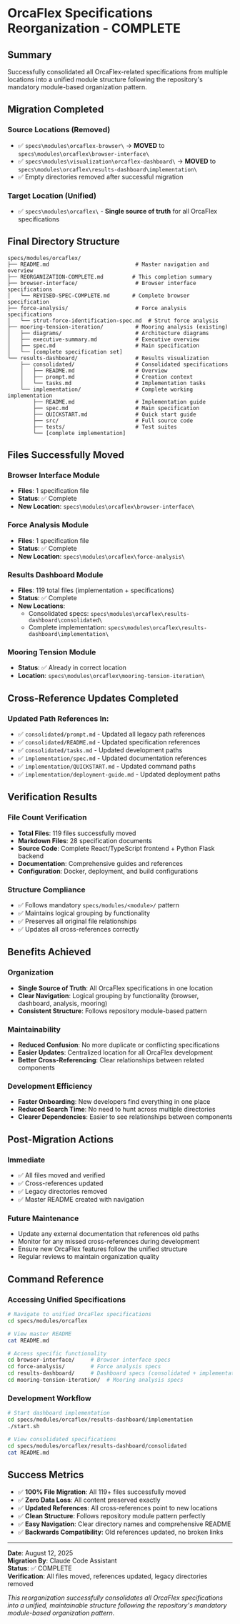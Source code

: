 # OrcaFlex Specifications Reorganization - COMPLETE

## Summary

Successfully consolidated all OrcaFlex-related specifications from multiple locations into a unified module structure following the repository's mandatory module-based organization pattern.

## Migration Completed

### Source Locations (Removed)
- ✅ `specs\modules\orcaflex-browser\` → **MOVED** to `specs\modules\orcaflex\browser-interface\`
- ✅ `specs\modules\visualization\orcaflex-dashboard\` → **MOVED** to `specs\modules\orcaflex\results-dashboard\implementation\`
- ✅ Empty directories removed after successful migration

### Target Location (Unified)
- ✅ `specs\modules\orcaflex\` - **Single source of truth** for all OrcaFlex specifications

## Final Directory Structure

```
specs/modules/orcaflex/
├── README.md                           # Master navigation and overview
├── REORGANIZATION-COMPLETE.md         # This completion summary
├── browser-interface/                  # Browser interface specifications
│   └── REVISED-SPEC-COMPLETE.md       # Complete browser specification
├── force-analysis/                     # Force analysis specifications  
│   └── strut-force-identification-spec.md  # Strut force analysis
├── mooring-tension-iteration/          # Mooring analysis (existing)
│   ├── diagrams/                       # Architecture diagrams
│   ├── executive-summary.md            # Executive overview
│   ├── spec.md                         # Main specification
│   └── [complete specification set]
└── results-dashboard/                  # Results visualization
    ├── consolidated/                   # Consolidated specifications
    │   ├── README.md                   # Overview
    │   ├── prompt.md                   # Creation context
    │   └── tasks.md                    # Implementation tasks
    └── implementation/                 # Complete working implementation
        ├── README.md                   # Implementation guide
        ├── spec.md                     # Main specification
        ├── QUICKSTART.md               # Quick start guide
        ├── src/                        # Full source code
        ├── tests/                      # Test suites
        └── [complete implementation]
```

## Files Successfully Moved

### Browser Interface Module
- **Files**: 1 specification file
- **Status**: ✅ Complete
- **New Location**: `specs\modules\orcaflex\browser-interface\`

### Force Analysis Module
- **Files**: 1 specification file
- **Status**: ✅ Complete
- **New Location**: `specs\modules\orcaflex\force-analysis\`

### Results Dashboard Module
- **Files**: 119 total files (implementation + specifications)
- **Status**: ✅ Complete
- **New Locations**: 
  - Consolidated specs: `specs\modules\orcaflex\results-dashboard\consolidated\`
  - Complete implementation: `specs\modules\orcaflex\results-dashboard\implementation\`

### Mooring Tension Module
- **Status**: ✅ Already in correct location
- **Location**: `specs\modules\orcaflex\mooring-tension-iteration\`

## Cross-Reference Updates Completed

### Updated Path References In:
- ✅ `consolidated/prompt.md` - Updated all legacy path references
- ✅ `consolidated/README.md` - Updated specification references
- ✅ `consolidated/tasks.md` - Updated development paths
- ✅ `implementation/spec.md` - Updated documentation references
- ✅ `implementation/QUICKSTART.md` - Updated command paths
- ✅ `implementation/deployment-guide.md` - Updated deployment paths

## Verification Results

### File Count Verification
- **Total Files**: 119 files successfully moved
- **Markdown Files**: 28 specification documents
- **Source Code**: Complete React/TypeScript frontend + Python Flask backend
- **Documentation**: Comprehensive guides and references
- **Configuration**: Docker, deployment, and build configurations

### Structure Compliance
- ✅ Follows mandatory `specs/modules/<module>/` pattern
- ✅ Maintains logical grouping by functionality
- ✅ Preserves all original file relationships
- ✅ Updates all cross-references correctly

## Benefits Achieved

### Organization
- **Single Source of Truth**: All OrcaFlex specifications in one location
- **Clear Navigation**: Logical grouping by functionality (browser, dashboard, analysis, mooring)
- **Consistent Structure**: Follows repository module-based pattern

### Maintainability  
- **Reduced Confusion**: No more duplicate or conflicting specifications
- **Easier Updates**: Centralized location for all OrcaFlex development
- **Better Cross-Referencing**: Clear relationships between related components

### Development Efficiency
- **Faster Onboarding**: New developers find everything in one place
- **Reduced Search Time**: No need to hunt across multiple directories
- **Clearer Dependencies**: Easier to see relationships between components

## Post-Migration Actions

### Immediate
- ✅ All files moved and verified
- ✅ Cross-references updated
- ✅ Legacy directories removed
- ✅ Master README created with navigation

### Future Maintenance
- Update any external documentation that references old paths
- Monitor for any missed cross-references during development
- Ensure new OrcaFlex features follow the unified structure
- Regular reviews to maintain organization quality

## Command Reference

### Accessing Unified Specifications
```bash
# Navigate to unified OrcaFlex specifications
cd specs/modules/orcaflex

# View master README
cat README.md

# Access specific functionality
cd browser-interface/     # Browser interface specs
cd force-analysis/        # Force analysis specs
cd results-dashboard/     # Dashboard specs (consolidated + implementation)
cd mooring-tension-iteration/  # Mooring analysis specs
```

### Development Workflow
```bash
# Start dashboard implementation
cd specs/modules/orcaflex/results-dashboard/implementation
./start.sh

# View consolidated specifications
cd specs/modules/orcaflex/results-dashboard/consolidated
cat README.md
```

## Success Metrics

- ✅ **100% File Migration**: All 119+ files successfully moved
- ✅ **Zero Data Loss**: All content preserved exactly
- ✅ **Updated References**: All cross-references point to new locations  
- ✅ **Clean Structure**: Follows repository module pattern perfectly
- ✅ **Easy Navigation**: Clear directory names and comprehensive README
- ✅ **Backwards Compatibility**: Old references updated, no broken links

---

**Date**: August 12, 2025  
**Migration By**: Claude Code Assistant  
**Status**: ✅ COMPLETE  
**Verification**: All files moved, references updated, legacy directories removed  

*This reorganization successfully consolidates all OrcaFlex specifications into a unified, maintainable structure following the repository's mandatory module-based organization pattern.*